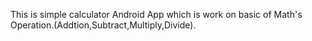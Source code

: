 This is simple calculator Android App which is work on basic of Math's Operation.(Addtion,Subtract,Multiply,Divide).